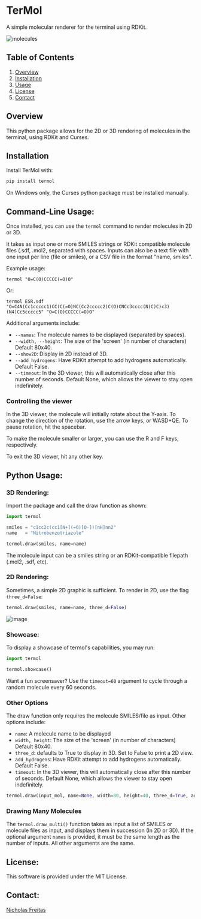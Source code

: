 # TerMol
A simple molecular renderer for the terminal using RDKit.

![molecules](https://github.com/user-attachments/assets/a80a2287-8aeb-4055-a71c-88a9c4474998)

## Table of Contents
1. [Overview](#overview)
3. [Installation](#installation)
4. [Usage](#usage)
8. [License](#license)
9. [Contact](#contact)

## Overview
This python package allows for the 2D or 3D rendering of molecules in the terminal, using RDKit and Curses.

## Installation
Install TerMol with:
```bash
pip install termol
```

On Windows only, the Curses python package must be installed manually.

## Command-Line Usage:
Once installed, you can use the `termol` command to render molecules in 2D or 3D.

It takes as input one or more SMILES strings or RDKit compatible molecule files (.sdf, .mol2, separated with spaces. Inputs can also be a text file with one input per line (file or smiles), or a CSV file in the format "name, smiles".

Example usage: 

`termol "O=C(O)CCCCC(=O)O"`

Or: 

`termol ESR.sdf "O=C4N(Cc1ccccc1)CC(C(=O)NC(Cc2ccccc2)C(O)CNCc3cccc(N(C)C)c3)(N4)Cc5ccccc5" "O=C(O)CCCCC(=O)O"`

Additional arguments include:
- `--names`: The molecule names to be displayed (separated by spaces).
- `--width, --height`: The size of the 'screen' (in number of characters) Default 80x40.
- `--show2D`: Display in 2D instead of 3D.
- `--add_hydrogens`: Have RDKit attempt to add hydrogens automatically. Default False.
- `--timeout`: In the 3D viewer, this will automatically close after this number of seconds. Default None, which allows the viewer to stay open indefinitely.

### Controlling the viewer
In the 3D viewer, the molecule will initially rotate about the Y-axis. To change the direction of the rotation, use the arrow keys, or WASD+QE. To pause rotation, hit the spacebar.

To make the molecule smaller or larger, you can use the R and F keys, respectively.

To exit the 3D viewer, hit any other key.

## Python Usage:

### 3D Rendering:
Import the package and call the draw function as shown:
```python
import termol

smiles = "c1cc2c(cc1[N+](=O)[O-])[nH]nn2"
name   = "Nitrobenzotriazole"

termol.draw(smiles, name=name)
```

The molecule input can be a smiles string or an RDKit-compatible filepath (.mol2, .sdf, etc). 

### 2D Rendering:
Sometimes, a simple 2D graphic is sufficient. To render in 2D, use the flag `three_d=False`:
```python
termol.draw(smiles, name=name, three_d=False)
```
![image](https://github.com/user-attachments/assets/63694895-b34c-4166-8815-0da9afc6bc62)

### Showcase:
To display a showcase of termol's capabilities, you may run:
```python
import termol

termol.showcase()
```

Want a fun screensaver? Use the `timeout=60` argument to cycle through a random molecule every 60 seconds.

### Other Options
The draw function only requires the molecule SMILES/file as input. Other options include:
- `name`: A molecule name to be displayed
- `width, height`: The size of the 'screen' (in number of characters) Default 80x40.
- `three_d`: defaults to True to display in 3D. Set to False to print a 2D view.
- `add_hydrogens`: Have RDKit attempt to add hydrogens automatically. Default False.
- `timeout`: In the 3D viewer, this will automatically close after this number of seconds. Default None, which allows the viewer to stay open indefinitely.

```python
termol.draw(input_mol, name=None, width=80, height=40, three_d=True, add_hydrogens=False, timeout=None)
```

### Drawing Many Molecules
The `termol.draw_multi()` function takes as input a list of SMILES or molecule files as input, and displays them in succession (In 2D or 3D). If the optional argument `names` is provided, it must be the same length as the number of inputs. All other arguments are the same.

## License:
This software is provided under the MIT License.

## Contact:
[Nicholas Freitas](https://github.com/Nicholas-Freitas)

